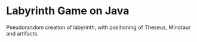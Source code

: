 <h1>Labyrinth Game on Java</h1>

Pseudorandom creation of labyrinth, with positioning of Theseus, Minotaur and artifacts.
